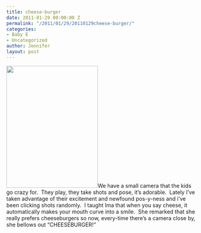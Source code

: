 ```yaml
---
title: cheese-burger
date: 2011-01-29 00:00:00 Z
permalink: "/2011/01/29/20110129cheese-burger/"
categories:
- Baby E
- Uncategorized
author: Jennifer
layout: post
---
```


<img title="IMG_0560" height="320" alt="" width="240" class="alignleft size-full wp-image-986" src="/teamelam/assets/images/cheese-burger/1296456677000-missing.jpg" />We have a small camera that the kids go crazy for.  They play, they take shots and pose, it&#8217;s adorable.  Lately I&#8217;ve taken advantage of their excitement and newfound pos-y-ness and i&#8217;ve been clicking shots randomly.  I taught Ima that when you say cheese, it automatically makes your mouth curve into a smile.  She remarked that she really prefers cheeseburgers so now, every-time there&#8217;s a camera close by, she bellows out &#8220;CHEESEBURGER!&#8221;
